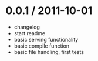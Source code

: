 
0.0.1 / 2011-10-01 
==================

  * changelog
  * start readme
  * basic serving functionality
  * basic compile function
  * basic file handling, first tests